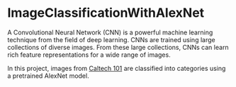 # ImageClassificationWithAlexNet

A Convolutional Neural Network (CNN) is a powerful machine learning technique from the field of deep learning. CNNs are trained using large collections of diverse images. From these large collections, CNNs can learn rich feature representations for a wide range of images. 

In this project, images from [Caltech 101](http://www.vision.caltech.edu/Image_Datasets/Caltech101/) are classified into categories using a pretrained AlexNet model.